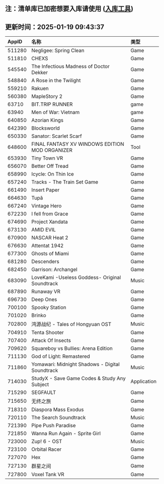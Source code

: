 ## 注：清单库已加密想要入库请使用 ([入库工具](https://github.com/BlankTMing/ManifestAutoUpdate/releases))

## 更新时间：2025-01-19 09:43:37
| AppID | 名称 | 类型  |
| :-------------------- | :----------------------------- | :----------- |
| 511280 | Negligee: Spring Clean| Game |
| 511810 | CHEXS| Game |
| 545540 | The Infectious Madness of Doctor Dekker| Game |
| 548840 | A Rose in the Twilight| Game |
| 559210 | Rakuen| Game |
| 560380 | MapleStory 2| Game |
| 63710 | BIT.TRIP RUNNER| game |
| 63940 | Men of War: Vietnam| game |
| 640850 | Azorian Kings| Game |
| 642390 | Blocksworld| Game |
| 650330 | Sanator: Scarlet Scarf| Game |
| 648600 | FINAL FANTASY XV WINDOWS EDITION MOD ORGANIZER| Tool |
| 653930 | Tiny Town VR| Game |
| 656070 | Better Off Tread| Game |
| 658990 | Icycle: On Thin Ice| Game |
| 657240 | Tracks - The Train Set Game| Game |
| 661490 | Insert Paper| Game |
| 664630 | Tupã| Game |
| 667240 | Vintage Hero| Game |
| 672230 | I fell from Grace| Game |
| 674690 | Project Xandata| Game |
| 673130 | AMID EVIL| Game |
| 670900 | NASCAR Heat 2| Game |
| 676630 | Attentat 1942| Game |
| 677300 | Ghosts of Miami| Game |
| 681280 | Descenders| Game |
| 682450 | Garrison: Archangel| Game |
| 683090 | LoveKami -Useless Goddess- Original Soundtrack| Music |
| 687890 | Runaway VR| Game |
| 696730 | Deep Ones| Game |
| 700100 | Spooky Station| Game |
| 701020 | Brinko| Game |
| 702800 | 鸿源战纪 - Tales of Hongyuan OST| Music |
| 704910 | Tenta Shooter| Game |
| 707400 | Attack Of Insects| Game |
| 709620 | Squareboy vs Bullies: Arena Edition| Game |
| 711130 | God of Light: Remastered| Game |
| 711860 | Yomawari: Midnight Shadows - Digital Soundtrack| Music |
| 714030 | StudyX - Save Game Codes & Study Any Subject| Application |
| 715290 | SEGFAULT| Game |
| 715650 | 无终之旅| Game |
| 718310 | Diaspora Mass Exodus| Game |
| 720110 | The Search Soundtrack| Music |
| 721390 | Pipe Push Paradise| Game |
| 721850 | Wanna Run Again - Sprite Girl| Game |
| 723000 | Zup! 6 - OST| Music |
| 723100 | Orbital Racer| Game |
| 727070 | Hex| Game |
| 727130 | 群星之间| Game |
| 727800 | Voxel Tank VR| Game |

